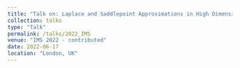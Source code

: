 ```yaml
---
title: "Talk on: Laplace and Saddlepoint Approximations in High Dimensions"
collection: talks
type: "Talk"
permalink: /talks/2022_IMS
venue: "IMS 2022 - contributed"
date: 2022-06-17
location: "London, UK"
---
```

